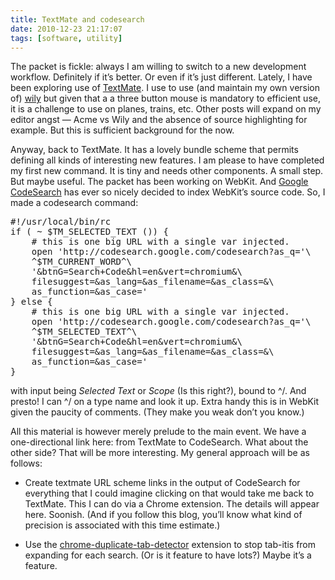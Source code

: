 ```yaml
---
title: TextMate and codesearch
date: 2010-12-23 21:17:07
tags: [software, utility]
---
```


<div class='post_body'><p>The packet is fickle: always I am willing to switch to a new
development workflow. Definitely if it&rsquo;s better. Or even if it&rsquo;s just
different. Lately, I have been exploring use of
<a href="http://macromates.com/">TextMate</a>.  I use to use (and maintain my own
version of) <a href="http://www.cse.yorku.ca/~oz/wily/">wily</a> but given that a
a three button mouse is mandatory to efficient use, it is a challenge
to use on planes, trains, etc. Other posts will expand on my editor
angst &mdash; Acme vs Wily and the absence of source highlighting for
example. But this is sufficient background for the now.</p>

<p>Anyway, back to TextMate. It has a lovely bundle scheme that permits
defining all kinds of interesting new features. I am please to have
completed my first new command. It is tiny and needs other components.
A small step. But maybe useful. The packet has been working on WebKit.
And <a href="http://codesearch.google.com/codesearch?vert=chromium">Google CodeSearch</a>
has ever so nicely decided to index WebKit&rsquo;s source code. So, I made a
codesearch command:</p>

<div class="CodeRay">
  <div class="code"><pre>#!/usr/local/bin/rc
if ( ~ $TM_SELECTED_TEXT ()) {
    # this is one big URL with a single var injected.
    open 'http://codesearch.google.com/codesearch?as_q='\
    ^$TM_CURRENT_WORD^\
    '&amp;btnG=Search+Code&amp;hl=en&amp;vert=chromium&amp;\
    filesuggest=&amp;as_lang=&amp;as_filename=&amp;as_class=&amp;\
    as_function=&amp;as_case='
} else {
    # this is one big URL with a single var injected.
    open 'http://codesearch.google.com/codesearch?as_q='\
    ^$TM_SELECTED_TEXT^\
    '&amp;btnG=Search+Code&amp;hl=en&amp;vert=chromium&amp;\
    filesuggest=&amp;as_lang=&amp;as_filename=&amp;as_class=&amp;\
    as_function=&amp;as_case='
}</pre></div>
</div>

<p>with input being <em>Selected Text</em> or <em>Scope</em> (Is this right?), bound to
^/. And presto! I can ^/ on a type name and look it up. Extra handy
this is in WebKit given the paucity of comments. (They make you weak
don&rsquo;t you know.)</p>

<p>All this material is however merely prelude to the main event. We have
a one-directional link here: from TextMate to CodeSearch. What about
the other side?  That will be more interesting. My general approach
will be as follows:</p>

<ul>
<li><p>Create textmate URL scheme links in the output of CodeSearch for
everything that I could imagine clicking on that would take me back to
TextMate.  This I can do via a Chrome extension.  The details will
appear here. Soonish. (And if you follow this blog, you&rsquo;ll know what
kind of precision is associated with this time estimate.)</p></li>
<li><p>Use the <a href="https://github.com/mbhutton/chrome-duplicate-tab-detector">chrome-duplicate-tab-detector</a>
extension to stop tab-itis from expanding for each search. (Or is it
feature to have lots?) Maybe it&rsquo;s a feature.</p></li>
</ul></div>
